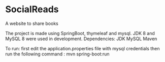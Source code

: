 # SocialReads

A website to share books

The project is made using SpringBoot, thymeleaf and mysql. JDK 8 and MySQL 8 were used in development.
Dependencies:
JDK
MySQL
Maven

To run:
first edit the application.properties file with mysql credentials
then run the following command :
mvn spring-boot:run
